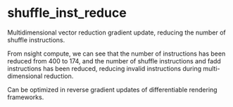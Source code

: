 # shuffle_inst_reduce

Multidimensional vector reduction gradient update, reducing the number of shuffle instructions.

From nsight compute, we can see that the number of instructions has been reduced from 400 to 174, and the number of shuffle instructions and fadd instructions has been reduced, reducing invalid instructions during multi-dimensional reduction.

Can be optimized in reverse gradient updates of differentiable rendering frameworks.
